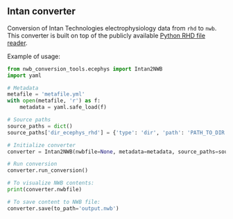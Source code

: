## Intan converter

Conversion of Intan Technologies electrophysiology data from `rhd` to `nwb`.
This converter is built on top of the publicly available [Python RHD file reader](http://intantech.com/downloads.html?tabSelect=Software).

Example of usage:
```python
from nwb_conversion_tools.ecephys import Intan2NWB
import yaml

# Metadata
metafile = 'metafile.yml'
with open(metafile, 'r') as f:
    metadata = yaml.safe_load(f)

# Source paths
source_paths = dict()
source_paths['dir_ecephys_rhd'] = {'type': 'dir', 'path': 'PATH_TO_DIR'}

# Initialize converter
converter = Intan2NWB(nwbfile=None, metadata=metadata, source_paths=source_paths)

# Run conversion
converter.run_conversion()

# To visualize NWB contents:
print(converter.nwbfile)

# To save content to NWB file:
converter.save(to_path='output.nwb')
```
